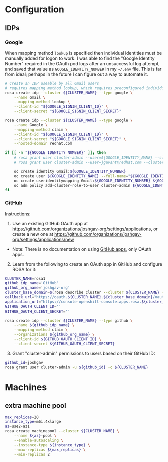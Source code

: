 # Configuration

## IDPs

### Google

When mapping method `lookup` is specified then individual identities must be manually added for logon to work.
I was able to find the "Google Identity Number" required in the OAuth pod logs after an unsuccessful log attempt, and saved that value as `GOOGLE_IDENTITY_NUMBER` in my `~/.env` file. This is far from ideal; perhaps in the future I can figure out a way to automate it.

```bash
# create an IDP useable by all Gmail users
# requires mapping method lookup, which requires preconfigured individual identity numbers, see note above
rosa create idp --cluster ${CLUSTER_NAME} --type google \
    --name Gmail \
    --mapping-method lookup \
    --client-id "${GOOGLE_SIGNIN_CLIENT_ID}" \
    --client-secret "${GOOGLE_SIGNIN_CLIENT_SECRET}"

rosa create idp --cluster ${CLUSTER_NAME} --type google \
    --name Google \
    --mapping-method claim \
    --client-id "${GOOGLE_SIGNIN_CLIENT_ID}" \
    --client-secret "${GOOGLE_SIGNIN_CLIENT_SECRET}" \
    --hosted-domain redhat.com

if [[ -n "${GOOGLE_IDENTITY_NUMBER}" ]]; then
    # rosa grant user cluster-admin --user=${GOOGLE_IDENTITY_NAME} --cluster=${CLUSTER_NAME}
    # rosa grant user cluster-admin --user=jgavant@redhat.com --cluster=${CLUSTER_NAME}

    oc create identity Gmail:${GOOGLE_IDENTITY_NUMBER}
    oc create user ${GOOGLE_IDENTITY_NAME} --full-name="${GOOGLE_IDENTITY_FULLNAME}"
    oc create useridentitymapping Gmail:${GOOGLE_IDENTITY_NUMBER} ${GOOGLE_IDENTITY_NAME}
    oc adm policy add-cluster-role-to-user cluster-admin ${GOOGLE_IDENTITY_NAME}
fi
```

### GitHub

Instructions:
1. Use an existing GitHub OAuth app at <https://github.com/organizations/joshgav-org/settings/applications>, or create a new one at <https://github.com/organizations/joshgav-org/settings/applications/new>
  - Note: There is no documentation on using [GitHub apps](https://github.com/organizations/joshgav-org/settings/apps), only OAuth apps.
2. Learn from the following to create an OAuth app in GitHub and configure ROSA for it:

```bash
CLUSTER_NAME=rosa1
github_idp_name='GitHub'
github_org_name='joshgav-org'
cluster_base_domain=$(rosa describe cluster --cluster ${CLUSTER_NAME} -ojson | jq -r '.dns.base_domain')
callback_url="https://oauth.${CLUSTER_NAME}.${cluster_base_domain}/oauth2callback/${github_idp_name}"
application_url="https://console-openshift-console.apps.rosa.${cluster_base_domain}"
GITHUB_OAUTH_CLIENT_ID=''
GITHUB_OAUTH_CLIENT_SECRET=''

rosa create idp --cluster ${CLUSTER_NAME} --type github \
    --name ${github_idp_name} \
    --mapping-method claim \
    --organizations ${github_org_name} \
    --client-id ${GITHUB_OAUTH_CLIENT_ID} \
    --client-secret ${GITHUB_OAUTH_CLIENT_SECRET}
```

3. Grant "cluster-admin" permissions to users based on their GitHub ID:

```bash
github_id=joshgav
rosa grant user cluster-admin -u ${github_id} -c ${CLUSTER_NAME}
```

# Machines

## extra machine pool

```bash
max_replicas=20
instance_type=m6i.4xlarge
az=use2-az1
rosa create machinepool --cluster ${CLUSTER_NAME} \
    --name ${az}-pool \
    --enable-autoscaling \
    --instance-type ${instance_type} \
    --max-replicas ${max_replicas} \
    --min-replicas 2
```